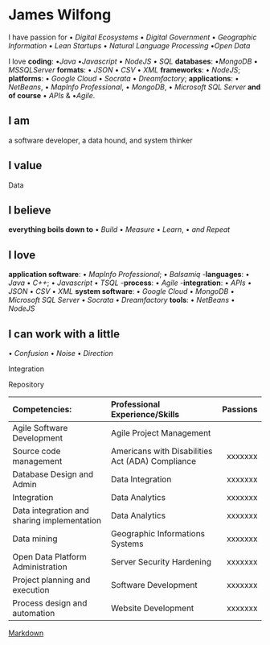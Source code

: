 # James Wilfong

I have passion for &#8226; *Digital Ecosystems* &#8226; *Digital Government* &#8226; *Geographic Information* &#8226; *Lean Startups* &#8226; *Natural Language Processing* &#8226;*Open Data*

I love **coding**: &#8226;*Java* &#8226;*Javascript* &#8226; *NodeJS* &#8226;  *SQL* **databases**: &#8226;*MongoDB* &#8226; *MSSQLServer* **formats**: &#8226; *JSON* &#8226; *CSV* &#8226; *XML* **frameworks**: &#8226; *NodeJS*; **platforms**: &#8226; *Google Cloud* &#8226; *Socrata* &#8226; *Dreamfactory*; **applications**:  &#8226; *NetBeans*, &#8226; *MapInfo Professional*,  &#8226; *MongoDB*,  &#8226; *Microsoft SQL Server* **and of course** &#8226; *APIs* & &#8226;*Agile*.

## I am 
a software developer, a data hound, and system thinker
## I value
Data
## I believe
**everything boils down to** &#8226; *Build* &#8226; *Measure* &#8226; *Learn*,  &#8226; *and Repeat* 
## I love  
**application software**: &#8226; *MapInfo Professional*; &#8226;  *Balsamiq*
-**languages**: &#8226; *Java*  &#8226; *C++*; &#8226; *Javascript* &#8226; *TSQL* 
-**process**: &#8226; *Agile*
-**integration**: &#8226; *APIs* &#8226; *JSON* &#8226; *CSV* &#8226; *XML*
**system software**:  &#8226; *Google Cloud* &#8226; *MongoDB*  &#8226; *Microsoft SQL Server* &#8226; *Socrata* &#8226; *Dreamfactory*
**tools**: &#8226; *NetBeans* &#8226; *NodeJS* 

## I can work with a little  
&#8226; *Confusion*  &#8226; *Noise*  &#8226; *Direction*



Integration 

Repository

| Competencies: | Professional Experience/Skills | Passions |
| :-----------  |:-------------------------------| --------:|
|  Agile Software Development | Agile Project Management | |
|  Source code management     | Americans with Disabilities Act (ADA) Compliance | xxxxxxx|
|  Database Design and Admin  | Data Integration | xxxxxxx|
|  Integration | Data Analytics | xxxxxxx|
|  Data integration and sharing implementation | Data Analytics | xxxxxxx|
|  Data mining | Geographic Informations Systems| xxxxxxx|
|  Open Data Platform Administration | Server Security Hardening | xxxxxxx|
|  Project planning and execution | Software Development | xxxxxxx|
|  Process design and automation  | Website Development | xxxxxxx|



[Markdown](https://github.com/adam-p/markdown-here/wiki/Markdown-Cheatsheet)




